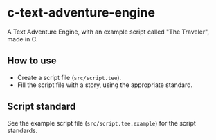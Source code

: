 # c-text-adventure-engine
A Text Adventure Engine, with an example script called "The Traveler", made in C.

## How to use
- Create a script file (`src/script.tee`).
- Fill the script file with a story, using the appropriate standard.

## Script standard
See the example script file (`src/script.tee.example`) for the script standards.